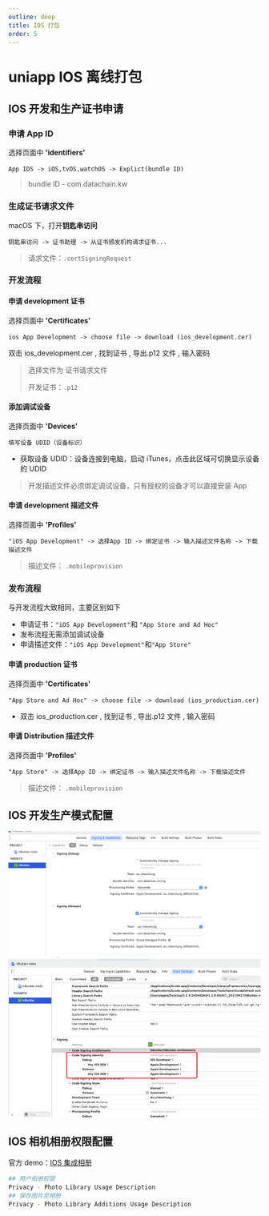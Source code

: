 ```yaml
---
outline: deep
title: IOS 打包
order: 5
---
```


# uniapp IOS 离线打包

## IOS 开发和生产证书申请

### 申请 App ID

选择页面中 **'identifiers'**

`App IDS -> iOS,tvOS,watchOS -> Explict(bundle ID)`

> bundle ID - com.datachain.kw

### 生成证书请求文件

macOS 下，打开**钥匙串访问**

`钥匙串访问 -> 证书助理 -> 从证书颁发机构请求证书...`

> 请求文件：`.certSigningRequest`

### 开发流程

#### 申请 development 证书

选择页面中 **'Certificates'**

`ios App Development -> choose file -> download (ios_development.cer)`

双击 ios_development.cer , 找到证书 , 导出.p12 文件 , 输入密码

> 选择文件为 证书请求文件
>
> 开发证书：`.p12`

#### 添加调试设备

选择页面中 **'Devices'**

`填写设备 UDID（设备标识）`

- 获取设备 UDID：设备连接到电脑，启动 iTunes，点击此区域可切换显示设备的 UDID

> 开发描述文件必须绑定调试设备，只有授权的设备才可以直接安装 App

#### 申请 development 描述文件

选择页面中 **'Profiles'**

`"iOS App Development" -> 选择App ID -> 绑定证书 -> 输入描述文件名称 -> 下载描述文件 `

> 描述文件： `.mobileprovision`

### 发布流程

与开发流程大致相同，主要区别如下

- 申请证书：`"iOS App Development"`和 `"App Store and Ad Hoc"`
- 发布流程无需添加调试设备
- 申请描述文件：`"iOS App Development"`和`"App Store"`

#### 申请 production 证书

选择页面中 **'Certificates'**

`"App Store and Ad Hoc" -> choose file -> download (ios_production.cer)`

- 双击 ios_production.cer , 找到证书 , 导出.p12 文件 , 输入密码

#### 申请 Distribution 描述文件

选择页面中 **'Profiles'**

`"App Store" -> 选择App ID -> 绑定证书 -> 输入描述文件名称 -> 下载描述文件 `

> 描述文件： `.mobileprovision`

## IOS 开发生产模式配置

<img src="./ios.assets/image-20230109232639125.png" alt="image-20230109232639125" style="zoom:80%;" />

<img src="./ios.assets/image-20230109232655279.png" alt="image-20230109232655279" style="zoom:80%;" />

## IOS 相机相册权限配置

官方 demo：[IOS 集成相册](https://nativesupport.dcloud.net.cn/UniMPDocs/UseModule/ios/ios?id=下面以-gallery-模块为例)

```bash
## 用户相册权限
Privacy - Photo Library Usage Description
## 保存图片至相册
Privacy - Photo Library Additions Usage Description
```
